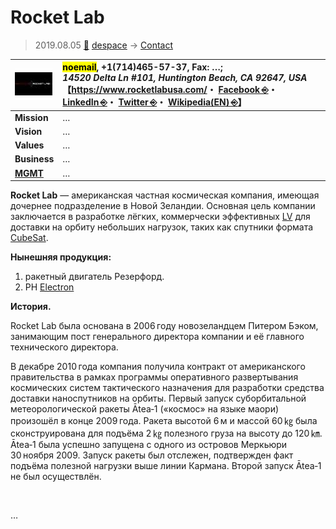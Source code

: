 # Rocket Lab
> 2019.08.05 [🚀](../../index/index.md) [despace](../index.md) → [Contact](../contact.md)

|[![](../f/con/r/rocket_lab_logo1_thumb.jpg)](../f/con/r/rocket_lab_logo1.png)|<mark>noemail</mark>, +1(714)465-57-37, Fax: …;<br> *14520 Delta Ln #101, Huntington Beach, CA 92647, USA*<br> 【<https://www.rocketlabusa.com/>・ [Facebook ⎆](https://www.facebook.com/RocketLabUSA/)・ [LinkedIn ⎆](https://www.linkedin.com/company/rocket-lab-limited)・ [Twitter ⎆](https://twitter.com/rocketlab)・ [Wikipedia(EN) ⎆](https://en.wikipedia.org/wiki/Rocket_Lab)】|
|:--|:--|
|**Mission**|…|
|**Vision**|…|
|**Values**|…|
|**Business**|…|
|**[MGMT](../mgmt.md)**|…|

**Rocket Lab** — американская частная космическая компания, имеющая дочернее подразделение в Новой Зеландии. Основная цель компании заключается в разработке лёгких, коммерчески эффективных [LV](../lv.md) для доставки на орбиту небольших нагрузок, таких как спутники формата [CubeSat](../sc.md).

**Нынешняя продукция:**

   1. ракетный двигатель Резерфорд.
   1. РН [Electron](../electron.md)

**История.**

Rocket Lab была основана в 2006 году новозеландцем Питером Бэком, занимающим пост генерального директора компании и её главного технического директора.

В декабре 2010 года компания получила контракт от американского правительства в рамках программы оперативного развертывания космических систем тактического назначения для разработки средства доставки наноспутников на орбиты. Первый запуск суборбитальной метеорологической ракеты Ātea‑1 («космос» на языке маори) произошёл в конце 2009 года. Ракета высотой 6 м и массой 60 ㎏ была сконструирована для подъёма 2 ㎏ полезного груза на высоту до 120 ㎞. Ātea‑1 была успешно запущена с одного из островов Меркьюри 30 ноября 2009. Запуск ракеты был отслежен, подтвержден факт подъёма полезной нагрузки выше линии Кармана. Второй запуск Ātea‑1 не был осуществлён.

<p style="page-break-after:always"> </p>

…
